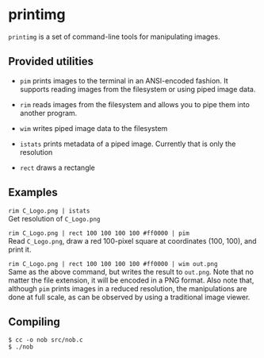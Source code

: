 # printimg
`printimg` is a set of command-line tools for manipulating images.

## Provided utilities
- `pim` prints images to the terminal in an ANSI-encoded fashion. It supports reading images from the filesystem or using piped image data.
- `rim` reads images from the filesystem and allows you to pipe them into another program.
- `wim` writes piped image data to the filesystem
- `istats` prints metadata of a piped image. Currently that is only the resolution

- `rect` draws a rectangle

## Examples
`rim C_Logo.png | istats` <br>
Get resolution of `C_Logo.png`

`rim C_Logo.png | rect 100 100 100 100 #ff0000 | pim` <br>
Read `C_Logo.png`, draw a red 100-pixel square at coordinates (100, 100), and print it.

`rim C_Logo.png | rect 100 100 100 100 #ff0000 | wim out.png` <br>
Same as the above command, but writes the result to `out.png`. Note that no matter the file extension, it will be encoded in a PNG format. Also note that, although `pim` prints images in a reduced resolution, the manipulations are done at full scale, as can be observed by using a traditional image viewer.

## Compiling
```console
$ cc -o nob src/nob.c
$ ./nob
```

